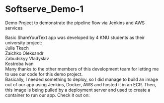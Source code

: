 # Softserve_Demo-1
Demo Project to demonstrate the pipeline flow via Jenkins and AWS services


Basic ShareYourText app was developed by 4 KNU students as their university project:\
Julia Tkach\
Zaichko Oleksandr\
Zabudskyy Vladyslav\
Kostroba Ivan\
Many thanks to the other members of this development team for letting me to use our code for this demo project. \
Basically, I needed something to deploy, so I did manage to build an image out of our app using Jenkins, Docker, AWS and hosted it in an ECR.
Then, this image is being pulled by a deployment server and used to create a container to run our app. Check it out on:
 
